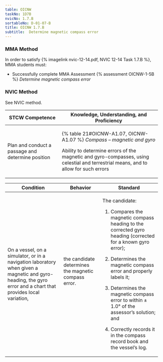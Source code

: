 ```yaml
---
table: OICNW
taskNo: 1D7B
nvicNo: 1.7.B 
sortableNo: D-01-07-B
title: OICNW 1.7.B 
subtitle:  Determine magnetic compass error
---
```



### MMA Method

In order to satisfy  {% imagelink nvic-12-14.pdf, NVIC 12-14 Task 1.7.B %}, MMA students must:

* Successfully complete MMA Assessment {% assessment OICNW-1-5B %} *Determine magnetic compass error*


### NVIC Method

<a onclick="togglevisibility('nvic_methods')" >See NVIC method.</a>

<div id='nvic_methods' class='hide'>

<table>
<thead>
<tr>
<th class='forty'> STCW Competence </th>
<th class='sixty'> Knowledge, Understanding, and Proficiency </th>
</tr>
</thead>




<tbody>
<tr><td markdown='1'>

Plan and conduct a passage and determine position

</td><td markdown='1'>

{% table 21#OICNW-A1.07, OICNW-A1.07 %} *Compass – magnetic and gyro*

Ability to determine errors of the magnetic and gyro-compasses, using celestial and terrestrial means, and to allow for such errors

</td></tr>


</tbody>
</table>


<table>
<thead>
<tr><th class='twenty'>  Condition </th><th class='twenty'> Behavior </th><th  class='sixty'>Standard </th></tr>
</thead>
<tbody >



<tr><td markdown='1'>

On a vessel, on a simulator, or in a navigation laboratory when given a magnetic and gyro-heading, the gyro error and a chart that provides local variation,

</td><td markdown='1'>

the candidate determines the magnetic compass error.

<br>

<div class="tooltip" markdown='1'>



</div>


</td><td markdown='1'>

The candidate:

1. Compares the magnetic compass heading to the corrected gyro heading (corrected for a known gyro error);

2. Determines the magnetic compass error and properly labels it;

3. Determines the magnetic compass error to within ± 1.0° of the assessor’s solution; and

4. Correctly records it in the compass record book and the vessel’s log.

</td></tr>
</tbody>
</table>
</div>
